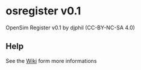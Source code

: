 # osregister v0.1
OpenSim Register v0.1 by djphil (CC-BY-NC-SA 4.0)

## Help
See the <a href="https://github.com/djphil/osregister/wiki">Wiki</a> form more informations